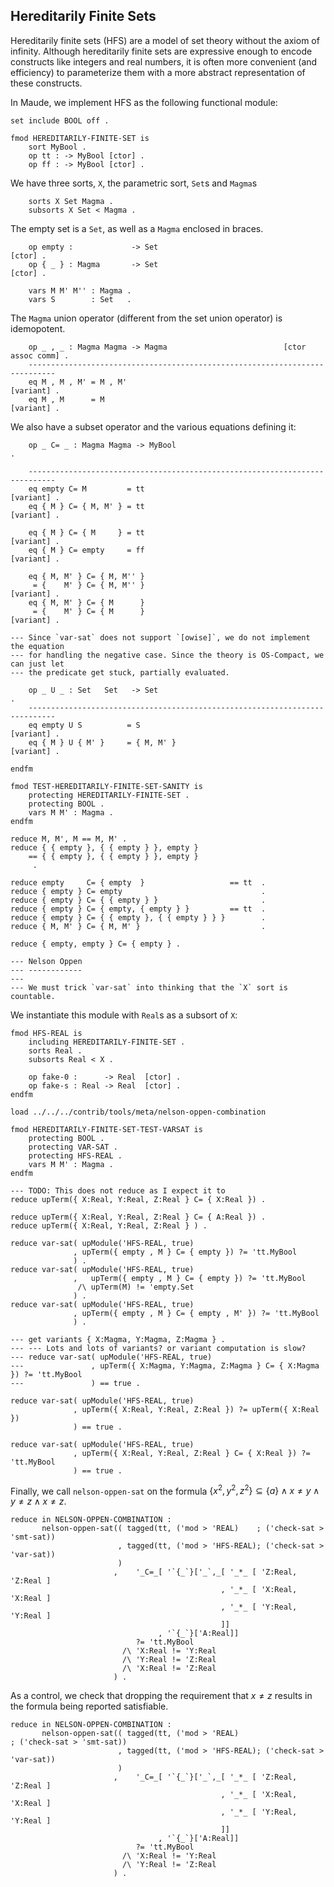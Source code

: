 Hereditarily Finite Sets
------------------------

Hereditarily finite sets (HFS) are a model of set theory without the axiom of
infinity. Although hereditarily finite sets are expressive enough to encode
constructs like integers and real numbers, it is often more convenient (and
efficiency) to parameterize them with a more abstract representation of these
constructs.

In Maude, we implement HFS as the following functional module:

```test
set include BOOL off .

fmod HEREDITARILY-FINITE-SET is
    sort MyBool .
    op tt : -> MyBool [ctor] .
    op ff : -> MyBool [ctor] .
```

We have three sorts, `X`, the parametric sort, `Set`s and `Magma`s

``` {.test .njr-thesis}
    sorts X Set Magma .
    subsorts X Set < Magma .
```

The empty set is a `Set`, as well as a `Magma` enclosed in braces.

``` {.test .njr-thesis}
    op empty :             -> Set                                       [ctor] .
    op { _ } : Magma       -> Set                                       [ctor] .
```

```test
    vars M M' M'' : Magma .
    vars S        : Set   .
```

The `Magma` union operator (different from the set union operator) is idemopotent.

``` {.test .njr-thesis}
    op _ , _ : Magma Magma -> Magma                          [ctor assoc comm] .
    ----------------------------------------------------------------------------
    eq M , M , M' = M , M'                                           [variant] .
    eq M , M      = M                                                [variant] .
```

We also have a subset operator and the various equations defining it:

``` {.test .njr-thesis}
    op _ C= _ : Magma Magma -> MyBool                                          .
```

```test
    ----------------------------------------------------------------------------
    eq empty C= M         = tt                                       [variant] .
    eq { M } C= { M, M' } = tt                                       [variant] .

    eq { M } C= { M     } = tt                                       [variant] .
    eq { M } C= empty     = ff                                       [variant] .

    eq { M, M' } C= { M, M'' }
     = {    M' } C= { M, M'' }                                       [variant] .
    eq { M, M' } C= { M      }
     = {    M' } C= { M      }                                       [variant] .

--- Since `var-sat` does not support `[owise]`, we do not implement the equation
--- for handling the negative case. Since the theory is OS-Compact, we can just let
--- the predicate get stuck, partially evaluated.

    op _ U _ : Set   Set   -> Set                                              .
    ----------------------------------------------------------------------------
    eq empty U S          = S                                        [variant] .
    eq { M } U { M' }     = { M, M' }                                [variant] .
```

```test
endfm

```

```test
fmod TEST-HEREDITARILY-FINITE-SET-SANITY is
    protecting HEREDITARILY-FINITE-SET .
    protecting BOOL .
    vars M M' : Magma .
endfm

reduce M, M', M == M, M' .
reduce { { empty }, { { empty } }, empty }
    == { { empty }, { { empty } }, empty }
     .

reduce empty     C= { empty  }                   == tt  .
reduce { empty } C= empty                               .
reduce { empty } C= { { empty } }                       .
reduce { empty } C= { empty, { empty } }         == tt  .
reduce { empty } C= { { empty }, { { empty } } }        .
reduce { M, M' } C= { M, M' }                           .

reduce { empty, empty } C= { empty } .

--- Nelson Oppen
--- ------------
---
--- We must trick `var-sat` into thinking that the `X` sort is countable.
```

We instantiate this module  with `Real`s as a subsort of `X`:

``` {.test .njr-thesis}
fmod HFS-REAL is
    including HEREDITARILY-FINITE-SET .
    sorts Real .
    subsorts Real < X .

    op fake-0 :      -> Real  [ctor] .
    op fake-s : Real -> Real  [ctor] .
endfm
```

```test
load ../../../contrib/tools/meta/nelson-oppen-combination

fmod HEREDITARILY-FINITE-SET-TEST-VARSAT is
    protecting BOOL .
    protecting VAR-SAT .
    protecting HFS-REAL .
    vars M M' : Magma .
endfm

--- TODO: This does not reduce as I expect it to
reduce upTerm({ X:Real, Y:Real, Z:Real } C= { X:Real }) .

reduce upTerm({ X:Real, Y:Real, Z:Real } C= { A:Real }) .
reduce upTerm({ X:Real, Y:Real, Z:Real } ) .

reduce var-sat( upModule('HFS-REAL, true)
              , upTerm({ empty , M } C= { empty }) ?= 'tt.MyBool
              ) .
reduce var-sat( upModule('HFS-REAL, true)
              ,   upTerm({ empty , M } C= { empty }) ?= 'tt.MyBool
               /\ upTerm(M) != 'empty.Set
              ) .
reduce var-sat( upModule('HFS-REAL, true)
              , upTerm({ empty , M } C= { empty , M' }) ?= 'tt.MyBool
              ) .

--- get variants { X:Magma, Y:Magma, Z:Magma } .
--- --- Lots and lots of variants? or variant computation is slow?
--- reduce var-sat( upModule('HFS-REAL, true)
---               , upTerm({ X:Magma, Y:Magma, Z:Magma } C= { X:Magma }) ?= 'tt.MyBool
---               ) == true .

reduce var-sat( upModule('HFS-REAL, true)
              , upTerm({ X:Real, Y:Real, Z:Real }) ?= upTerm({ X:Real })
              ) == true .

reduce var-sat( upModule('HFS-REAL, true)
              , upTerm({ X:Real, Y:Real, Z:Real } C= { X:Real }) ?= 'tt.MyBool
              ) == true .
```

Finally, we call `nelson-oppen-sat` on the formula $\{ x^2 , y^2, z^2 \} \subseteq \{ a \} \land x \ne y \land y \ne z \land x \ne z$.

``` {.test .njr-thesis}
reduce in NELSON-OPPEN-COMBINATION :
       nelson-oppen-sat(( tagged(tt, ('mod > 'REAL)    ; ('check-sat > 'smt-sat))
                        , tagged(tt, ('mod > 'HFS-REAL); ('check-sat > 'var-sat))
                        )
                       ,    '_C=_[ '`{_`}['_`,_[ '_*_ [ 'Z:Real, 'Z:Real ]
                                               , '_*_ [ 'X:Real, 'X:Real ]
                                               , '_*_ [ 'Y:Real, 'Y:Real ]
                                               ]]
                                 , '`{_`}['A:Real]]
                            ?= 'tt.MyBool
                         /\ 'X:Real != 'Y:Real
                         /\ 'Y:Real != 'Z:Real
                         /\ 'X:Real != 'Z:Real
                       ) .
```

As a control, we check that dropping the requirement that $x \ne z$ results in the formula being
reported satisfiable.

``` {.test .njr-thesis}
reduce in NELSON-OPPEN-COMBINATION :
       nelson-oppen-sat(( tagged(tt, ('mod > 'REAL)                        ; ('check-sat > 'smt-sat))
                        , tagged(tt, ('mod > 'HFS-REAL); ('check-sat > 'var-sat))
                        )
                       ,    '_C=_[ '`{_`}['_`,_[ '_*_ [ 'Z:Real, 'Z:Real ]
                                               , '_*_ [ 'X:Real, 'X:Real ]
                                               , '_*_ [ 'Y:Real, 'Y:Real ]
                                               ]]
                                 , '`{_`}['A:Real]]
                            ?= 'tt.MyBool
                         /\ 'X:Real != 'Y:Real
                         /\ 'Y:Real != 'Z:Real
                       ) .
```

